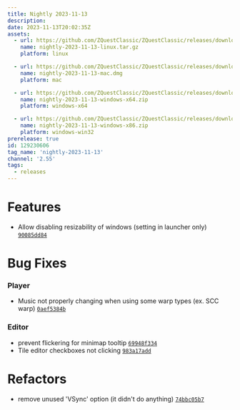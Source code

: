 ```yaml
---
title: Nightly 2023-11-13
description: 
date: 2023-11-13T20:02:35Z
assets: 
  - url: https://github.com/ZQuestClassic/ZQuestClassic/releases/download/nightly-2023-11-13/nightly-2023-11-13-linux.tar.gz
    name: nightly-2023-11-13-linux.tar.gz
    platform: linux

  - url: https://github.com/ZQuestClassic/ZQuestClassic/releases/download/nightly-2023-11-13/nightly-2023-11-13-mac.dmg
    name: nightly-2023-11-13-mac.dmg
    platform: mac

  - url: https://github.com/ZQuestClassic/ZQuestClassic/releases/download/nightly-2023-11-13/nightly-2023-11-13-windows-x64.zip
    name: nightly-2023-11-13-windows-x64.zip
    platform: windows-x64

  - url: https://github.com/ZQuestClassic/ZQuestClassic/releases/download/nightly-2023-11-13/nightly-2023-11-13-windows-x86.zip
    name: nightly-2023-11-13-windows-x86.zip
    platform: windows-win32
prerelease: true
id: 129230606
tag_name: 'nightly-2023-11-13'
channel: '2.55'
tags:
  - releases
---
```




# Features

- Allow disabling resizability of windows (setting in launcher only) [`90085dd84`](https://github.com/ZQuestClassic/ZQuestClassic/commit/90085dd848478dcd49ec8ee4cc0816fe8101de20)

# Bug Fixes

### Player

- Music not properly changing when using some warp types (ex. SCC warp) [`0aef5384b`](https://github.com/ZQuestClassic/ZQuestClassic/commit/0aef5384b0925a9aab759e013c2f03b90328b422)

### Editor

- prevent flickering for minimap tooltip [`69948f334`](https://github.com/ZQuestClassic/ZQuestClassic/commit/69948f334fc2323f3408bf2b2dcc7fd0db1a6eeb)
- Tile editor checkboxes not clicking [`983a17add`](https://github.com/ZQuestClassic/ZQuestClassic/commit/983a17add27502b54fc7c52d6b7dd81243e94be8)

# Refactors

- remove unused 'VSync' option (it didn't do anything) [`74bbc05b7`](https://github.com/ZQuestClassic/ZQuestClassic/commit/74bbc05b773ac8504f3a03475f7652d5bc2aa409)
